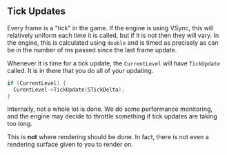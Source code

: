 ## Tick Updates  

Every frame is a "tick" in the game.  If the engine is using VSync, this will relatively uniform each time it is called, but if it is not then they will vary.  In the engine, this is calculated using `double` and is timed as precisely as can be in the number of ms passed since the last frame update.  

Whenever it is time for a tick update, the `CurrentLevel` will have `TickUpdate` called.  It is in there that you do all of your updating.

```cpp
if (CurrentLevel) {
  CurentLevel->TickUpdate(STickDelta);
}
```
Internally, not a whole lot is done.  We do some performance monitoring, and the engine may decide to throttle something if tick updates are taking too long.

This is **not** where rendering should be done.  In fact, there is not even a rendering surface given to you to render on.